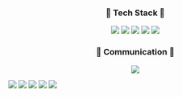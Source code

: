 <div align="center">
  <h3 align="center">🌳 Tech Stack 🌳</h3>
  <p align="center">
    <img src="https://img.shields.io/badge/HTML5-E34F26?style=flat-square&logo=HTML5&logoColor=white" /> 
    <img src="https://img.shields.io/badge/CSS3-1572B6?style=flat-square&logo=CSS3&logoColor=white" />
    <img src="https://img.shields.io/badge/JavaScript-F7DF1E?logo=JavaScript&logoColor=white&style=flat">
    <img src="https://img.shields.io/badge/Salesforce-00A1E0?logo=Salesforce&logoColor=white&style=flat">
    <img src="https://img.shields.io/badge/Node.js-339933?style=flat-square&logo=Node.js&logoColor=white" />
  </p>
  
  <h3 align="center">💬 Communication 💬</h3>
  <p align="center">
    <img src="https://img.shields.io/badge/Microsoft Teams-6264A7?style=flat-square&logo=Microsoft Teams&logoColor=white" /> 
  </p>
</div>

<img src="https://img.shields.io/badge/Salesforce-000000?logo=Salesforce&logoColor=0d9dda&style=plastic">
<img src="https://img.shields.io/badge/Salesforce-00A1E0?logo=Salesforce&logoColor=white&style=flat">
<img src="https://img.shields.io/badge/Salesforce-000000?logo=Salesforce&logoColor=0d9dda&style=flat-square">
<img src="https://img.shields.io/badge/Salesforce-000000?logo=Salesforce&logoColor=0d9dda&style=for-the-badge">
<img src="https://img.shields.io/badge/Salesforce-000000?logo=Salesforce&logoColor=0d9dda&style=social">
